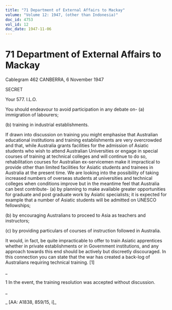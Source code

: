 ```yaml
---
title: "71 Department of External Affairs to Mackay"
volume: "Volume 12: 1947, (other than Indonesia)"
doc_id: 4753
vol_id: 12
doc_date: 1947-11-06
---
```


# 71 Department of External Affairs to Mackay

Cablegram 462 CANBERRA, 6 November 1947

SECRET

Your 577. I.L.O.

You should endeavour to avoid participation in any debate on- (a) immigration of labourers;

(b) training in industrial establishments.

If drawn into discussion on training you might emphasise that Australian educational institutions and training establishments are very overcrowded and that, while Australia grants facilities for the admission of Asiatic students who wish to attend Australian Universities or engage in special courses of training at technical colleges and will continue to do so, rehabilitation courses for Australian ex-servicemen make it impractical to provide other than limited facilities for Asiatic students and trainees in Australia at the present time. We are looking into the possibility of taking increased numbers of overseas students at universities and technical colleges when conditions improve but in the meantime feel that Australia can best contribute- (a) by planning to make available greater opportunities for graduate and post graduate work by Asiatic specialists; it is expected for example that a number of Asiatic students will be admitted on UNESCO fellowships;

(b) by encouraging Australians to proceed to Asia as teachers and instructors;

(c) by providing particulars of courses of instruction followed in Australia.

It would, in fact, be quite impracticable to offer to train Asiatic apprentices whether in private establishments or in Government institutions, and any approach towards this end should be actively but discreetly discouraged. In this connection you can state that the war has created a back-log of Australians requiring technical training. [1]

_

1 In the event, the training resolution was accepted without discussion.

_

_ [AA: A1838, 859/15, i]_
